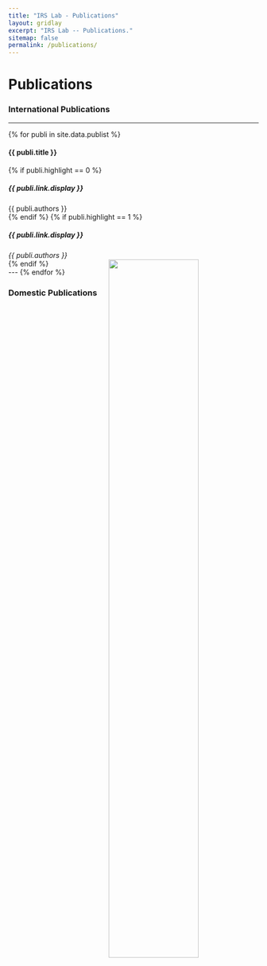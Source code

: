 ```yaml
---
title: "IRS Lab - Publications"
layout: gridlay
excerpt: "IRS Lab -- Publications."
sitemap: false
permalink: /publications/
---
```



# Publications

<!-- ## Group highlights

**At the end of this page, you can find the [full list of publications and patents](#full-list-of-publications). All papers are also available on [arXiv](https://arxiv.org/search/?searchtype=author&query=Allan%2C+M+P).**

{% assign number_printed = 0 %}
{% for publi in site.data.publist %}

{% assign even_odd = number_printed | modulo: 2 %}
{% if publi.highlight == 1 %}

{% if even_odd == 0 %}
<div class="row">
{% endif %}

<div class="col-sm-6 clearfix">
 <div class="well">
  <pubtit>{{ publi.title }}</pubtit>
  <img src="{{ site.url }}{{ site.baseurl }}/images/pubpic/{{ publi.image }}" class="img-responsive" width="33%" style="float: left" />
  <p>{{ publi.description }}</p>
  <p><em>{{ publi.authors }}</em></p>
  <p><strong><a href="{{ publi.link.url }}">{{ publi.link.display }}</a></strong></p>
  <p class="text-danger"><strong> {{ publi.news1 }}</strong></p>
  <p> {{ publi.news2 }}</p>
 </div>
</div>

{% assign number_printed = number_printed | plus: 1 %}

{% if even_odd == 1 %}
</div>
{% endif %}

{% endif %}
{% endfor %}

{% assign even_odd = number_printed | modulo: 2 %}
{% if even_odd == 1 %}
</div>
{% endif %}

<p> &nbsp; </p> -->


<!-- ## Patents
<em>Milan P Allan, S Gröblacher, RA Norte, M Leeuwenhoek</em><br />Novel atomic force microscopy probes with phononic crystals<br /> PCT/NL20-20/050797 (2020)

<em>Milan P Allan</em><br /> Methods of manufacturing superconductor and phononic elements <br /> <a href="https://patents.google.com/patent/US10439125B2/en?inventor=Milan+ALLAN&oq=inventor:(Milan+ALLAN)">US10439125B2 (2016)</a> -->

### International Publications
---
{% for publi in site.data.publist %}
<div class="row" row-gap-1>
  <div class="col-sm-12 clearfix">
  <h4>{{ publi.title }}</h4>
  </div>
  {% if publi.highlight == 0 %}
  <div class="col-sm-12 clearfix">
  <h5>{{ publi.link.display }}</h5>
  {{ publi.authors }}
  <!-- <p class="text-danger">
  <strong> {{ publi.news1 }}</strong><br>
  <strong> {{ publi.news2 }}</strong>
  </p> -->
  </div>
  {% endif %}
  {% if publi.highlight == 1 %}
  <div class="col-sm-8 clearfix">
  <h5>{{ publi.link.display }}</h5>
  <em>{{ publi.authors }}</em>
  <!-- <p class="text-danger">
  <strong> {{ publi.news1 }}</strong><br>
  <strong> {{ publi.news2 }}</strong>
  </p> -->
  </div>
  <div class="col-sm-4 clearfix">
  <img src="{{ site.url }}{{ site.baseurl }}/images/pubpic/{{ publi.image }}" class="img-responsive" width="60%" style="float: right" />
  </div>
  {% endif %}
</div>
---
{% endfor %}

### Domestic Publications
